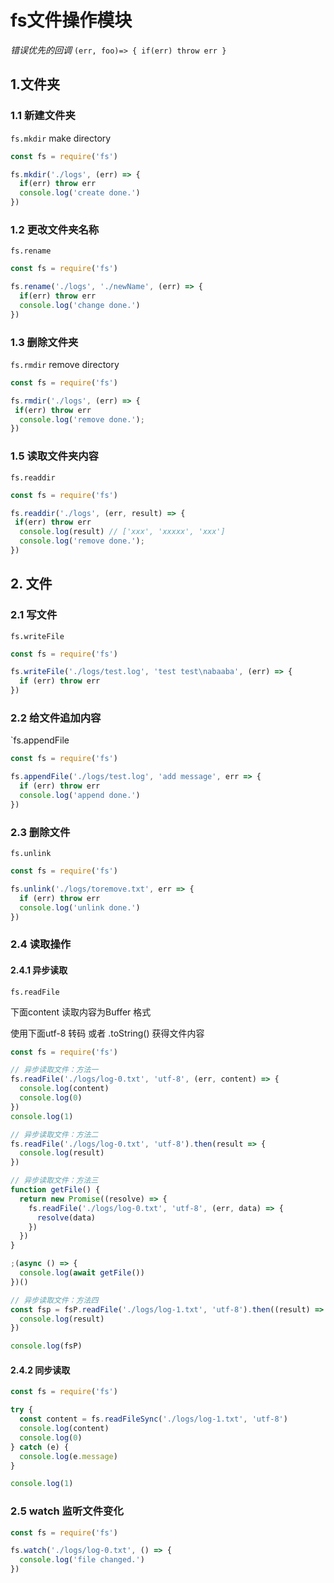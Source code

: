 # fs文件操作模块

*错误优先的回调* `(err, foo)=> { if(err) throw err }`

## 1.文件夹

### 1.1 新建文件夹 
`fs.mkdir` make directory

```js
const fs = require('fs')

fs.mkdir('./logs', (err) => {
  if(err) throw err
  console.log('create done.')
})
```

### 1.2 更改文件夹名称

`fs.rename`

```js
const fs = require('fs')

fs.rename('./logs', './newName', (err) => {
  if(err) throw err
  console.log('change done.')
})
```
### 1.3 删除文件夹

`fs.rmdir` remove directory

```js
const fs = require('fs')

fs.rmdir('./logs', (err) => {
 if(err) throw err
  console.log('remove done.');
})
```

### 1.5 读取文件夹内容

`fs.readdir`

```js
const fs = require('fs')

fs.readdir('./logs', (err, result) => {
 if(err) throw err
  console.log(result) // ['xxx', 'xxxxx', 'xxx']
  console.log('remove done.'); 
})
```

## 2. 文件

### 2.1 写文件

`fs.writeFile`

```js
const fs = require('fs')

fs.writeFile('./logs/test.log', 'test test\nabaaba', (err) => {
  if (err) throw err
})

```

### 2.2 给文件追加内容

`fs.appendFile

```js
const fs = require('fs')

fs.appendFile('./logs/test.log', 'add message', err => {
  if (err) throw err
  console.log('append done.')
})
```

### 2.3 删除文件

`fs.unlink`

```js
const fs = require('fs')

fs.unlink('./logs/toremove.txt', err => {
  if (err) throw err
  console.log('unlink done.')
})
```

### 2.4 读取操作

#### 2.4.1 异步读取

`fs.readFile`

下面content 读取内容为Buffer 格式

使用下面utf-8 转码 或者 .toString() 获得文件内容

```js
const fs = require('fs')

// 异步读取文件：方法一
fs.readFile('./logs/log-0.txt', 'utf-8', (err, content) => {
  console.log(content)
  console.log(0)
})
console.log(1)

// 异步读取文件：方法二
fs.readFile('./logs/log-0.txt', 'utf-8').then(result => {
  console.log(result)
})

// 异步读取文件：方法三
function getFile() {
  return new Promise((resolve) => {
    fs.readFile('./logs/log-0.txt', 'utf-8', (err, data) => {
      resolve(data)
    })
  })
}

;(async () => {
  console.log(await getFile())
})()

// 异步读取文件：方法四
const fsp = fsP.readFile('./logs/log-1.txt', 'utf-8').then((result) => {
  console.log(result)
})

console.log(fsP)
```

#### 2.4.2 同步读取

```js
const fs = require('fs')

try {
  const content = fs.readFileSync('./logs/log-1.txt', 'utf-8')
  console.log(content)
  console.log(0)
} catch (e) {
  console.log(e.message)
}

console.log(1)

```







### 2.5 watch 监听文件变化

```js
const fs = require('fs')

fs.watch('./logs/log-0.txt', () => {
  console.log('file changed.')
})
```